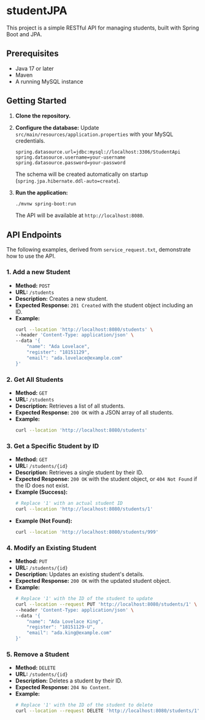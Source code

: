 # studentJPA

This project is a simple RESTful API for managing students, built with Spring Boot and JPA.

## Prerequisites

- Java 17 or later
- Maven
- A running MySQL instance

## Getting Started

1.  **Clone the repository.**

2.  **Configure the database:**
    Update `src/main/resources/application.properties` with your MySQL credentials.
    ```properties
    spring.datasource.url=jdbc:mysql://localhost:3306/StudentApi
    spring.datasource.username=your-username
    spring.datasource.password=your-password
    ```
    The schema will be created automatically on startup (`spring.jpa.hibernate.ddl-auto=create`).

3.  **Run the application:**
    ```bash
    ./mvnw spring-boot:run
    ```
    The API will be available at `http://localhost:8080`.

## API Endpoints

The following examples, derived from `service_request.txt`, demonstrate how to use the API.

### 1. Add a new Student
- **Method:** `POST`
- **URL:** `/students`
- **Description:** Creates a new student.
- **Expected Response:** `201 Created` with the student object including an ID.
- **Example:**
  ```bash
  curl --location 'http://localhost:8080/students' \
  --header 'Content-Type: application/json' \
  --data '{
      "name": "Ada Lovelace",
      "register": "18151129",
      "email": "ada.lovelace@example.com"
  }'
  ```

### 2. Get All Students
- **Method:** `GET`
- **URL:** `/students`
- **Description:** Retrieves a list of all students.
- **Expected Response:** `200 OK` with a JSON array of all students.
- **Example:**
  ```bash
  curl --location 'http://localhost:8080/students'
  ```

### 3. Get a Specific Student by ID
- **Method:** `GET`
- **URL:** `/students/{id}`
- **Description:** Retrieves a single student by their ID.
- **Expected Response:** `200 OK` with the student object, or `404 Not Found` if the ID does not exist.
- **Example (Success):**
  ```bash
  # Replace '1' with an actual student ID
  curl --location 'http://localhost:8080/students/1'
  ```
- **Example (Not Found):**
  ```bash
  curl --location 'http://localhost:8080/students/999'
  ```

### 4. Modify an Existing Student
- **Method:** `PUT`
- **URL:** `/students/{id}`
- **Description:** Updates an existing student's details.
- **Expected Response:** `200 OK` with the updated student object.
- **Example:**
  ```bash
  # Replace '1' with the ID of the student to update
  curl --location --request PUT 'http://localhost:8080/students/1' \
  --header 'Content-Type: application/json' \
  --data '{
      "name": "Ada Lovelace King",
      "register": "18151129-U",
      "email": "ada.king@example.com"
  }'
  ```

### 5. Remove a Student
- **Method:** `DELETE`
- **URL:** `/students/{id}`
- **Description:** Deletes a student by their ID.
- **Expected Response:** `204 No Content`.
- **Example:**
  ```bash
  # Replace '1' with the ID of the student to delete
  curl --location --request DELETE 'http://localhost:8080/students/1'
  ```